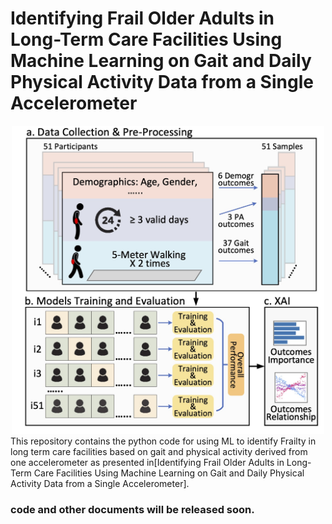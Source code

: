 
# Identifying Frail Older Adults in Long-Term Care Facilities Using Machine Learning on Gait and Daily Physical Activity Data from a Single Accelerometer

<div align="center">
  <img src="https://github.com/xzheng93/Frailty_Identification/blob/main/fig/data_pipeline.jpg" alt="Data Pipeline" width="500"/>
</div>
This repository contains the python code for using ML to identify Frailty in long term care facilities based on gait and physical activity derived from one accelerometer as presented in[Identifying Frail Older Adults in Long-Term Care Facilities Using Machine Learning on Gait and Daily Physical Activity Data from a Single Accelerometer].


### code and other documents will be released soon.


